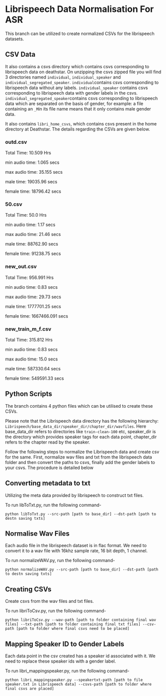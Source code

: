 # Librispeech Data Normalisation For ASR

This branch can be utilized to create normalized CSVs for the librispeech datasets. 

## CSV Data

It also contains a csvs directory which contains csvs corresponding to librispeech data on deathstar. On unzipping the csvs zipped file you will find 3 directories named `individual`, `individual_speaker` and `individual_segregated_speaker`. `individual`contains csvs corresponding to librispeech data without any labels. `individual_speaker` contains csvs corresponding to librispeech data with gender labels in the csvs. `individual_segregated_speaker`contains csvs corresponding to librispeech data which are separated on the basis of gender, for example: a file containing an `_M`in its file name means that it only contains male gender data.

It also contains `libri_home_csvs`, which contains csvs present in the home directory at Deathstar. The details regarding the CSVs are given below.

### outd.csv

Total Time: 10.509 Hrs

min audio time: 1.065 secs

max audio time: 35.155 secs

male time: 19035.96 secs

female time: 18796.42 secs

### 50.csv

Total Time: 50.0 Hrs

min audio time: 1.17 secs

max audio time: 21.46 secs

male time: 88762.90 secs

female time: 91238.75 secs

### new_out.csv

Total Time: 956.991 Hrs

min audio time: 0.83 secs

max audio time: 29.73 secs

male time: 1777701.25 secs

female time: 1667466.091 secs

### new_train_m_f.csv

Total Time: 315.812 Hrs

min audio time: 0.83 secs

max audio time: 15.0 secs

male time: 587330.64 secs

female time: 549591.33 secs

## Python Scripts

The branch contains 4 python files which can be utilised to create these CSVs. 

Please note that the Librispeech data directory has the following hierarchy: `Librispeech/base_data_dir/speaker_dir/chapter_dir/wavfiles`. Here base_data_dir refers to directories like `train-clean-100` etc, speaker_dir is the directory which provides speaker tags for each data point, chapter_dir refers to the chapter read by the speaker.

Follow the following steps to normalize the Librispeech data and create csv for the same. First, normalize wav files and txt from the librispeech data folder and then convert the paths to csvs, finally add the gender labels to your csvs. The procedure is detailed below

## Converting metadata to txt

Utilizing the meta data provided by librispeech to construct txt files.

To run libToTxt.py, run the following command-

`python libToTxt.py --src-path [path to base_dir] --dst-path [path to destn saving txts]`

## Normalise Wav Files

Each audio file in the librispeech dataset is in flac format. We need to convert it to a wav file with 16khz sample rate, 16 bit depth, 1 channel.

To run normalizeWAV.py, run the following command-

`python normalizeWAV.py --src-path [path to base_dir] --dst-path [path to destn saving txts]`

## Creating CSVs

Create csvs from the wav files and txt files.

To run libriToCsv.py, run the following command-

`python libriToCsv.py --wav-path [path to folder containing final wav files] --txt-path [path to folder containing final txt files] --csv-path [path to folder where final csvs need to be placed]`

## Mapping Speaker ID to Gender Labels

Each data point in the csv created has a speaker id associated with it. We need to replace these speaker ids with a gender label.

To run libri_mappingspeaker.py, run the following command-

`python libri_mappingspeaker.py --speakertxt-path [path to file speaker.txt in Librispeech data] --csvs-path [path to folder where final csvs are placed]`




